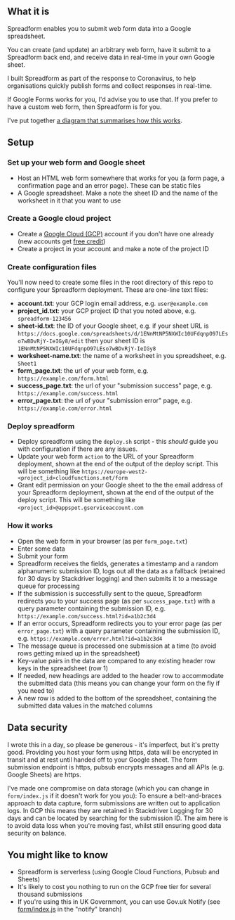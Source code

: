 ## What it is

Spreadform enables you to submit web form data into a Google spreadsheet.

You can create (and update) an arbitrary web form, have it submit to a Spreadform back end, and receive data in real-time in your own Google sheet.

I built Spreadform as part of the response to Coronavirus, to help organisations quickly publish forms and collect responses in real-time. 

If Google Forms works for you, I'd advise you to use that. If you prefer to have a custom web form, then Spreadform is for you.

I've put together [a diagram that summarises how this works](https://docs.google.com/drawings/d/1TyqtGFOoZwxuIQh-H-Nsk7_411XCvw8khdVkWb3rJN8/edit).

## Setup

### Set up your web form and Google sheet

 * Host an HTML web form somewhere that works for you (a form page, a confirmation page and an error page). These can be static files
 * A Google spreadsheet. Make a note the sheet ID and the name of the worksheet in it that you want to use

### Create a Google cloud project

 * Create a [Google Cloud (GCP)](https://cloud.google.com/) account if you don't have one already (new accounts get [free credit](https://cloud.google.com/free))
 * Create a project in your account and make a note of the project ID

### Create configuration files

You'll now need to create some files in the root directory of this repo to configure your Spreadform deployment. These are one-line text files:

 * **account.txt**: your GCP login email address, e.g. `user@example.com`
 * **project_id.txt**: your GCP project ID that you noted above, e.g. `spreadform-123456`
 * **sheet-id.txt**: the ID of your Google sheet, e.g. if your sheet URL is `https://docs.google.com/spreadsheets/d/1ENnMtNP5NXWIc10UFdqnpO97LEso7wBDvRjY-IeIGy8/edit` then your sheet ID is `1ENnMtNP5NXWIc10UFdqnpO97LEso7wBDvRjY-IeIGy8`
 * **worksheet-name.txt**: the name of a worksheet in you spreadsheet, e.g. `Sheet1`
 * **form_page.txt**: the url of your web form, e.g. `https://example.com/form.html`
 * **success_page.txt**: the url of your "submission success" page, e.g. `https://example.com/success.html`
 * **error_page.txt**: the url of your "submission error" page, e.g. `https://example.com/error.html`

### Deploy spreadform

 * Deploy spreadform using the `deploy.sh` script - this _should_ guide you with configuration if there are any issues.
 * Update your web form `action` to the URL of your Spreadform deployment, shown at the end of the output of the deploy script. This will be something like `https://europe-west2-<project_id>cloudfunctions.net/form`
 * Grant edit permission on your Google sheet to the the email address of your Spreadform deployment, shown at the end of the output of the deploy script. This will be something like `<project_id>@appspot.gserviceaccount.com`

### How it works

 * Open the web form in your browser (as per `form_page.txt`)
 * Enter some data
 * Submit your form
 * Spreadform receives the fields, generates a timestamp and a random alphanumeric submission ID, logs out all the data as a fallback (retained for 30 days by Stackdriver logging) and then submits it to a message queue for processing
 * If the submission is successfully sent to the queue, Spreadform redirects you to your success page (as per `success_page.txt`) with a query parameter containing the submission ID, e.g. `https://example.com/success.html?id=a1b2c3d4`
 * If an error occurs, Spreadform redirects you to your error page (as per `error_page.txt`) with a query parameter containing the submission ID, e.g. `https://example.com/error.html?id=a1b2c3d4`
 * The message queue is processed one submission at a time (to avoid rows getting mixed up in the spreadsheet)
 * Key-value pairs in the data are compared to any existing header row keys in the spreadsheet (row 1)
 * If needed, new headings are added to the header row to accommodate the submitted data (this means you can change your form on the fly if you need to)
 * A new row is added to the bottom of the spreadsheet, containing the submitted data values in the matched columns

## Data security

I wrote this in a day, so please be generous - it's imperfect, but it's pretty good. Providing you host your form using https, data will be encrypted in transit and at rest until handed off to your Google sheet. The form submission endpoint is https, pubsub encrypts messages and all APIs (e.g. Google Sheets) are https.

I've made one compromise on data storage (which you can change in `form/index.js` if it doesn't work for you you): To ensure a belt-and-braces approach to data capture, form submissions are written out to application logs. In GCP this means they are retained in Stackdriver Logging for 30 days and can be located by searching for the submission ID. The aim here is to avoid data loss when you're moving fast, whilst still ensuring good data security on balance.

## You might like to know

 * Spreadform is serverless (using Google Cloud Functions, Pubsub and Sheets)
 * It's likely to cost you nothing to run on the GCP free tier for several thousand submissions
 * If you're using this in UK Governmont, you can use Gov.uk Notify (see [form/index.js](https://github.com/davidcarboni/spreadform/blob/notify/form/index.js#L62) in the "notify" branch)

